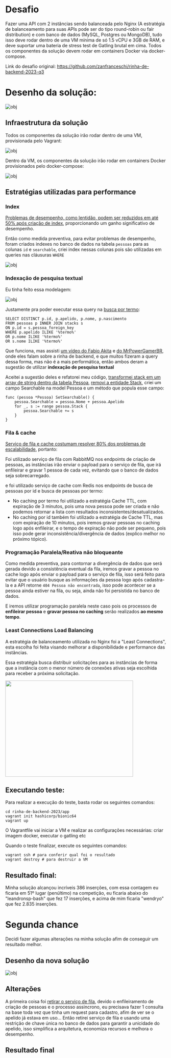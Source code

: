 # Desafio
Fazer uma API com 2 instâncias sendo balanceada pelo Nginx (A estratégia de balanceamento para suas APIs pode ser do tipo round-robin ou fair distribution) e com banco de dados (MySQL, Postgres ou MongoDB), tudo isso deve rodar dentro de uma VM mínima de só 1.5 vCPU e 3GB de RAM, e deve suportar uma bateria de stress test de Gatling brutal em cima. Todos os componentes da solução devem rodar em containers Docker via docker-compose.

Link do desafio original: https://github.com/zanfranceschi/rinha-de-backend-2023-q3

# Desenho da solução:
![obj](assets/solution.jpeg)

## Infraestrutura da solução

Todos os componentes da solução irão rodar dentro de uma VM, provisionada pelo Vagrant:

![obj](assets/vm.jpeg)

Dentro da VM, os componentes da solução irão rodar em containers Docker provisionados pelo docker-compose:

![obj](assets/docker.png)

## Estratégias utilizadas para performance

### Index
[Problemas de desempenho, como lentidão, podem ser reduzidos em até 50% após criação de index](https://youtu.be/0TMr8rsmU-k?si=7P9A69yanuie5fu1&t=2719), proporcionando um ganho significativo de desempenho.

Então como medida preventiva, para evitar problemas de desempenho, foram criados indexes no banco de dados na tabela `pessoas` para as colunas `id` e `searchable`, criei index nessas colunas pois são utilizadas em queries nas cláusuras `WHERE` 

![obj](assets/indexes.png)

### Indexação de pesquisa textual

Eu tinha feito essa modelagem:

![obj](assets/cardinalidade.jpeg)

Justamente pra poder executar essa query na [busca por termo](https://github.com/zanfranceschi/rinha-de-backend-2023-q3/blob/main/INSTRUCOES.md#busca-de-pessoas):

    SELECT DISTINCT p.id, p.apelido, p.nome, p.nascimento
    FROM pessoas p INNER JOIN stacks s
    ON p.id = s.pessoa_foreign_key
    WHERE p.apelido ILIKE '%termo%'
    OR p.nome ILIKE '%termo%'
    OR s.nome ILIKE '%termo%'

Que funciona, mas assisti [um vídeo do Fabio Akita](https://youtu.be/EifK2a_5K_U?si=xL7RDnAtjgnlNpxO&t=2826) e [do MrPowerGamerBR](https://youtu.be/XqYdhlkRlus?t=277), onde eles falam sobre a rinha de backend, e que muitos fizeram a query dessa forma, mas não é a mais performática, então ambos deram a sugestão de utilizar **indexação de pesquisa textual**

Aceitei a sugestão deles e refatorei meu código, [transformei stack em um array de string dentro da tabela Pessoa](https://github.com/DeveloperArthur/rinha-de-backend-2023/commit/7fdd803d7c6661117fdcca6cf8f93d77f7a9a839), [removi a entidade Stack](https://github.com/DeveloperArthur/rinha-de-backend-2023/commit/797113cfb730c90e00c6a3f45137340e6b96351e), criei um campo Searchable na model Pessoa e um método que popula esse campo:

    func (pessoa *Pessoa) SetSearchable() {
        pessoa.Searchable = pessoa.Nome + pessoa.Apelido
        for _, s := range pessoa.Stack {
            pessoa.Searchable += s
        }
    }

### Fila & cache
[Serviço de fila e cache costumam resolver 80% dos problemas de escalabilidade](https://youtu.be/0TMr8rsmU-k?si=JtA2c28HMNBFo3Sb&t=2610), portanto:

Foi utilizado serviço de fila com RabbitMQ nos endpoints de criação de pessoas, as instâncias irão enviar o payload para o serviço de fila, que irá enfileirar e gravar 1 pessoa de cada vez, evitando que o banco de dados seja sobrecarregado.

e foi utilizado serviço de cache com Redis nos endpoints de busca de pessoas por id e busca de pessoas por termo:

- No caching por termo foi utilizado a estratégia Cache TTL, com expiração de 3 minutos, pois uma nova pessoa pode ser criada e não podemos retornar a lista com resultados inconsistentes/desatualizados.
- No caching por id também foi utilizado a estratégia de Cache TTL, mas com expiração de 10 minutos, pois iremos gravar pessoas no caching logo após enfileirar, e o tempo de expiração não pode ser pequeno, pois isso pode gerar inconsistência/divergência de dados (explico melhor no próximo tópico).

### Programação Paralela/Reativa não bloqueante
Como medida preventiva, para contornar a divergência de dados que será gerada devido a consistência eventual da fila, iremos gravar a pessoa no cache logo após enviar o payload para o serviço de fila, isso será feito para evitar que o usuário busque as informações da pessoa logo após cadastra-la e a API retorne `404 Pessoa não encontrada`, isso pode acontecer se a pessoa ainda estiver na fila, ou seja, ainda não foi persistida no banco de dados.

E iremos utilizar programação paralela neste caso pois os processos de **enfileirar pessoa** e **gravar pessoa no caching** serão realizados **ao mesmo tempo**.

### Least Connections Load Balancing
A estratégia de balanceamento utilizada no Nginx foi a "Least Connections", esta escolha foi feita visando melhorar a disponibilidade e performance das instâncias. 

Essa estratégia busca distribuir solicitações para as instâncias de forma que a instância com o menor número de conexões ativas seja escolhida para receber a próxima solicitação.

<img src="assets/leastconnection.png" style="height: 300px; width:400px;"/>

## Executando teste:

Para realizar a execução do teste, basta rodar os seguintes comandos:

    cd rinha-de-backend-2023/app
    vagrant init hashicorp/bionic64
    vagrant up

O Vagrantfile vai iniciar a VM e realizar as configurações necessárias: criar imagem docker, executar o gatling etc

Quando o teste finalizar, execute os seguintes comandos:
    
    vagrant ssh # para conferir qual foi o resultado
    vagrant destroy # para destruir a VM

## Resultado final: 

Minha solução alcançou incríveis 386 inserções, com essa contagem eu ficaria em 51º lugar (penúltimo) na competição, eu ficaria abaixo do "leandronsp-bash" que fez 17 inserções, e acima de mim ficaria "wendryo" que fez 2.835 inserções.

# Segunda chance

Decidi fazer algumas alterações na minha solução afim de conseguir um resultado melhor.

## Desenho da nova solução
![obj](assets/WhatsApp%20Image%202023-10-12%20at%2022.11.46.jpeg)

## Alterações

A primeira coisa foi [retirar o serviço de fila](https://github.com/DeveloperArthur/rinha-de-backend-2023/commit/23d8fb2617bd0f61139d372049116885bc2e4726), devido o enfileiramento de criação de pessoas e o processo assincrono, eu precisava fazer 1 consulta na base toda vez que tinha um request para cadastro, afim de ver se o apelido já estava em uso... Então retirei serviço de fila e usando uma restrição de chave única no banco de dados para garantir a unicidade do apelido, isso simplifica a arquitetura, economiza recursos e melhora o desempenho.

## Resultado final